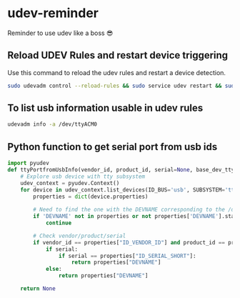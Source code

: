# udev-reminder
Reminder to use udev like a boss :sunglasses:


## Reload UDEV Rules and restart device triggering

Use this command to reload the udev rules and restart a device detection.

```bash
sudo udevadm control --reload-rules && sudo service udev restart && sudo udevadm trigger
```

## To list usb information usable in udev rules

```bash
udevadm info -a /dev/ttyACM0
```

## Python function to get serial port from usb ids

```python
import pyudev
def ttyPortfromUsbInfo(vendor_id, product_id, serial=None, base_dev_tty="/dev/ttyACM"):
    # Explore usb device with tty subsystem
    udev_context = pyudev.Context()
    for device in udev_context.list_devices(ID_BUS='usb', SUBSYSTEM='tty'):
        properties = dict(device.properties)
        
        # Need to find the one with the DEVNAME corresponding to the /dev serial port
        if 'DEVNAME' not in properties or not properties['DEVNAME'].startswith(base_dev_tty):
            continue

        # Check vendor/product/serial
        if vendor_id == properties["ID_VENDOR_ID"] and product_id == properties["ID_MODEL_ID"]:
            if serial:
                if serial == properties["ID_SERIAL_SHORT"]:
                    return properties["DEVNAME"]
            else:
                return properties["DEVNAME"]

    return None
```
